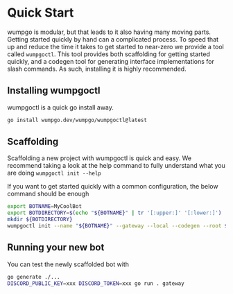 # Quick Start

wumpgo is modular, but that leads to it also having many moving parts.  Getting started quickly by hand can a complicated process.  To speed that up and reduce the time it takes to get started to near-zero we provide a tool called `wumpgoctl`.  This tool provides both scaffolding for getting started quickly, and a codegen tool for generating interface implementations for slash commands.  As such, installing it is highly recommended.

## Installing wumpgoctl

wumpgoctl is a quick go install away.

```bash
go install wumpgo.dev/wumpgo/wumpgoctl@latest
```

## Scaffolding

Scaffolding a new project with wumpgoctl is quick and easy.
We recommend taking a look at the help command to fully understand what you are doing `wumpgoctl init --help`

If you want to get started quickly with a common configuration, the below command should be enough

```bash
export BOTNAME=MyCoolBot
export BOTDIRECTORY=$(echo "${BOTNAME}" | tr '[:upper:]' '[:lower:]')
mkdir ${BOTDIRECTORY}
wumpgoctl init --name "${BOTNAME}" --gateway --local --codegen --root ${BOTDIRECTORY}
```

## Running your new bot

You can test the newly scaffolded bot with
```bash
go generate ./...
DISCORD_PUBLIC_KEY=xxx DISCORD_TOKEN=xxx go run . gateway
```